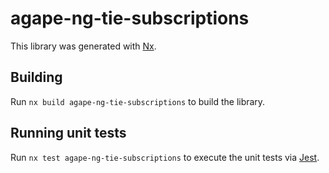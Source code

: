 # agape-ng-tie-subscriptions

This library was generated with [Nx](https://nx.dev).

## Building

Run `nx build agape-ng-tie-subscriptions` to build the library.

## Running unit tests

Run `nx test agape-ng-tie-subscriptions` to execute the unit tests via [Jest](https://jestjs.io).
